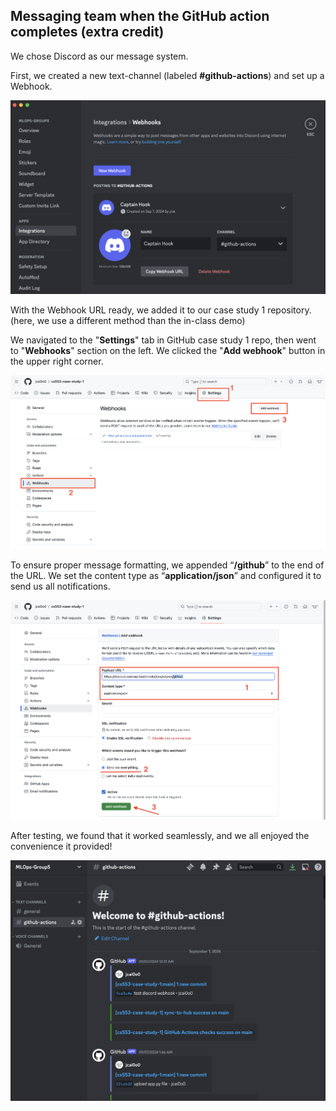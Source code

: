 ## Messaging team when the GitHub action completes (extra credit)

We chose Discord as our message system. 

First, we created a new text-channel (labeled **#github-actions**) and set up a Webhook. 

![image](img/set-up-webhook-discord.png)

With the Webhook URL ready, we added it to our case study 1 repository.
(here, we use a different method than the in-class demo)

We navigated to the "**Settings**" tab in GitHub case study 1 repo, then went to "**Webhooks**" section on the left. We clicked the "**Add webhook**" button in the upper right corner.

![image](img/github-add-webhook.png)

To ensure proper message formatting, we appended “**/github**” to the end of the URL. We set the content type as “**application/json**” and configured it to send us all notifications. 

![image](img/github-config-discord-webhook.png)

After testing, we found that it worked seamlessly, and we all enjoyed the convenience it provided!

![image](img/discord-integration-result.png)